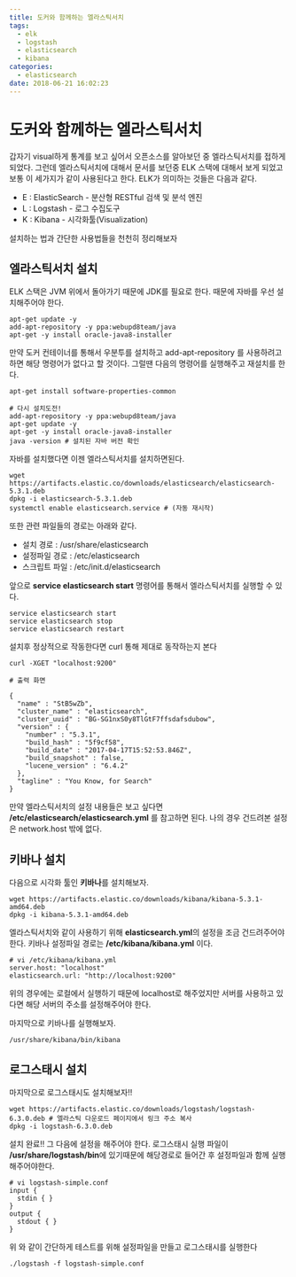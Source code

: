 ```yaml
---
title: 도커와 함께하는 엘라스틱서치
tags:
  - elk
  - logstash
  - elasticsearch
  - kibana
categories:
  - elasticsearch
date: 2018-06-21 16:02:23
---
```


# 도커와 함께하는 엘라스틱서치
갑자기 visual하게 통계를 보고 싶어서 오픈소스를 알아보던 중 엘라스틱서치를 접하게 되었다. 그런데 엘라스틱서치에 대해서 문서를 보던중 ELK 스택에 대해서 보게 되었고 보통 이 세가지가 같이 사용된다고 한다. ELK가 의미하는 것들은 다음과 같다.

* E : ElasticSearch - 분산형 RESTful 검색 및 분석 엔진
* L : Logstash - 로그 수집도구
* K : Kibana - 시각화툴(Visualization)

설치하는 법과 간단한 사용법들을 천천히 정리해보자

## 엘라스틱서치 설치
ELK 스택은 JVM 위에서 돌아가기 때문에 JDK를 필요로 한다. 때문에 자바를 우선 설치해주어야 한다.
~~~shell
apt-get update -y
add-apt-repository -y ppa:webupd8team/java
apt-get -y install oracle-java8-installer
~~~

만약 도커 컨테이너를 통해서 우분투를 설치하고 add-apt-repository 를 사용하려고 하면 해당 명령어가 없다고 할 것이다. 그럴땐 다음의 명령어를 실행해주고 재설치를 한다.
~~~shell
apt-get install software-properties-common

# 다시 설치도전!
add-apt-repository -y ppa:webupd8team/java
apt-get update -y
apt-get -y install oracle-java8-installer
java -version # 설치된 자바 버전 확인
~~~

자바를 설치했다면 이젠 엘라스틱서치를 설치하면된다.
~~~shell
wget https://artifacts.elastic.co/downloads/elasticsearch/elasticsearch-5.3.1.deb
dpkg -i elasticsearch-5.3.1.deb
systemctl enable elasticsearch.service # (자동 재시작)
~~~
또한 관련 파일들의 경로는 아래와 같다.
* 설치 경로 : /usr/share/elasticsearch
* 설정파일 경로 : /etc/elasticsearch
* 스크립트 파일 : /etc/init.d/elasticsearch

앞으로 **service elasticsearch start** 명령어를 통해서 엘라스틱서치를 실행할 수 있다.
~~~shell
service elasticsearch start
service elasticsearch stop
service elasticsearch restart
~~~

설치후 정상적으로 작동한다면 curl 통해 제대로 동작하는지 본다
~~~shell
curl -XGET "localhost:9200"
~~~
~~~shell
# 출력 화면

{
  "name" : "StB5wZb",
  "cluster_name" : "elasticsearch",
  "cluster_uuid" : "BG-SG1nxS0y8TlGtF7ffsdafsdubow",
  "version" : {
    "number" : "5.3.1",
    "build_hash" : "5f9cf58",
    "build_date" : "2017-04-17T15:52:53.846Z",
    "build_snapshot" : false,
    "lucene_version" : "6.4.2"
  },
  "tagline" : "You Know, for Search"
}
~~~
만약 엘라스틱서치의 설정 내용들은 보고 싶다면 **/etc/elasticsearch/elasticsearch.yml** 를 참고하면 된다. 나의 경우 건드려본 설정은 network.host 밖에 없다.


## 키바나 설치
다음으로 시각화 툴인 **키바나**를 설치해보자. 
~~~shell
wget https://artifacts.elastic.co/downloads/kibana/kibana-5.3.1-amd64.deb
dpkg -i kibana-5.3.1-amd64.deb
~~~

엘라스틱서치와 같이 사용하기 위해 **elasticsearch.yml**의 설정을 조금 건드려주어야 한다. 키바나 설정파일 경로는 **/etc/kibana/kibana.yml** 이다.
~~~shell
# vi /etc/kibana/kibana.yml
server.host: "localhost"
elasticsearch.url: "http://localhost:9200"
~~~
위의 경우에는 로컬에서 실행하기 때문에 localhost로 해주었지만 서버를 사용하고 있다면 해당 서버의 주소를 설정해주어야 한다. 

마지막으로 키바나를 실행해보자.
~~~shell
/usr/share/kibana/bin/kibana
~~~


## 로그스태시 설치
마지막으로 로그스태시도 설치해보자!!
~~~shell
wget https://artifacts.elastic.co/downloads/logstash/logstash-6.3.0.deb # 엘라스틱 다운로드 페이지에서 링크 주소 복사
dpkg -i logstash-6.3.0.deb
~~~
설치 완료!! 그 다음에 설정을 해주어야 한다. 로그스태시 실행 파일이 **/usr/share/logstash/bin**에 있기때문에 해당경로로 들어간 후 설정파일과 함께 실행해주어야한다.

~~~shell
# vi logstash-simple.conf
input {
  stdin { }
}
output {
  stdout { }
}
~~~

위 와 같이 간단하게 테스트를 위해 설정파일을 만들고 로그스태시를 실행한다
~~~shell 
./logstash -f logstash-simple.conf
~~~
